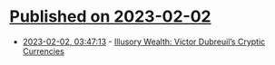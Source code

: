 # [Published on 2023-02-02](index.md)

* [2023-02-02, 03:47:13](https://news.ycombinator.com/item?id=34621775) - [Illusory Wealth: Victor Dubreuil’s Cryptic Currencies](https://publicdomainreview.org/essay/illusory-wealth)

